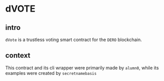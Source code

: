 # dVOTE 

## intro
`dVote` is a trustless voting smart contract for the `DERO` blockchain. 

## context
This contract and its cli wrapper were primarily made by `alumn0`, while its examples were created by `secretnamebasis`

